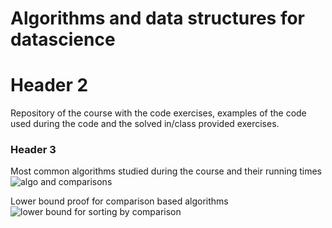 # Algorithms and data structures for datascience

# Header 2
Repository of the course with the code exercises, examples of the code used during the code and the solved in/class provided exercises.

### Header 3
Most common algorithms studied during the course and their running times
![algo and comparisons](https://github.com/VincenzoRocchi/A4DS/blob/main/Images/comparison_sorting_algos.png)

Lower bound proof for comparison based algorithms
![lower bound for sorting by comparison](https://github.com/VincenzoRocchi/A4DS/blob/main/Images/Lower_bound_comparisons.png)